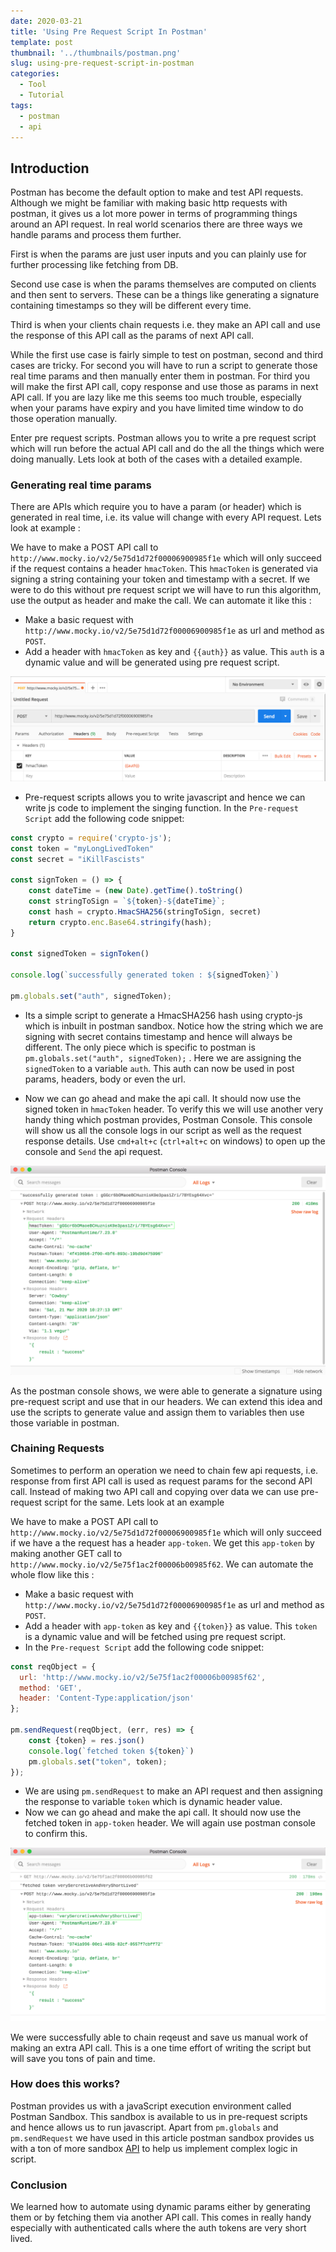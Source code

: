 ```yaml
---
date: 2020-03-21
title: 'Using Pre Request Script In Postman'
template: post
thumbnail: '../thumbnails/postman.png'
slug: using-pre-request-script-in-postman
categories:
  - Tool
  - Tutorial
tags:
  - postman
  - api
---
```


## Introduction

Postman has become the default option to make and test API requests. Although we might be familiar with making basic http requests with postman, it gives us a lot more power in terms of programming things around an API request. In real world scenarios there are three ways we handle params and process them further.

First is when the params are just user inputs and you can plainly use for further processing like fetching from DB.

Second use case is when the params themselves are computed on clients and then sent to servers. These can be a things like generating a signature containing timestamps so they will be different every time. 

Third is when your clients chain requests i.e. they make an API call and use the response of this API call as the params of next API call.

While the first use case is fairly simple to test on postman, second and third cases are tricky. For second you will have to run a script to generate those real time params and then manually enter them in postman. For third you will make the first API call, copy response and use those as params in next API call. If you are lazy like me this seems too much trouble, especially when your params have expiry and you have limited time window to do those operation manually. 

Enter pre request scripts. Postman allows you to write a pre request script which will run before the actual API call and do the all the things which were doing manually. Lets look at both of the cases with a detailed example.

### Generating real time params

There are APIs which require you to have a param (or header) which is generated in real time, i.e. its value will change with every API request. Lets look at example :

We have to make a POST API call to `http://www.mocky.io/v2/5e75d1d72f00006900985f1e` which will only succeed if the request contains a header `hmacToken`. This `hmacToken` is generated via signing a string containing your token and timestamp with a secret. If we were to do this without pre request script we will have to run this algorithm, use the output as header and make the call. We can automate it like this :

* Make a basic request with `http://www.mocky.io/v2/5e75d1d72f00006900985f1e` as url and method as `POST`.
* Add a header with `hmacToken` as key and `{{auth}}` as value. This `auth` is a dynamic value and will be generated using pre request script.

![Request with dynamic header](../images/postman-dynamic-header.png)

* Pre-request scripts allows you to write javascript and hence we can write js code to implement the singing function. In the `Pre-request Script` add the following code snippet: 
   
```js
const crypto = require('crypto-js');
const token = "myLongLivedToken"
const secret = "iKillFascists"

const signToken = () => {
    const dateTime = (new Date).getTime().toString()
    const stringToSign = `${token}-${dateTime}`;
    const hash = crypto.HmacSHA256(stringToSign, secret)
    return crypto.enc.Base64.stringify(hash);
}

const signedToken = signToken()

console.log(`successfully generated token : ${signedToken}`)

pm.globals.set("auth", signedToken);
```
* Its a simple script to generate a HmacSHA256 hash using crypto-js which is inbuilt in postman sandbox. Notice how the string which we are signing with secret contains timestamp and hence will always be different. The only piece which is specific to postman is `pm.globals.set("auth", signedToken);` . Here we are assigning the `signedToken` to a variable `auth`. This auth can now be used in post params, headers, body or even the url.

* Now we can go ahead and make the api call. It should now use the signed token in `hmacToken` header. To verify this we will use another very handy thing which postman provides, Postman Console. This console will show us all the console logs in our script as well as the request response details. Use `cmd+alt+c` (`ctrl+alt+c` on windows) to open up the console and `Send` the api request.

![Postman Console](../images/postman-console.png)

As the postman console shows, we were able to generate a signature using pre-request script and use that in our headers. We can extend this idea and use the scripts to generate value and assign them to variables then use those variable in postman. 

### Chaining Requests

Sometimes to perform an operation we need to chain few api requests, i.e. response from first API call is used as request params for the second API call. Instead of making two API call and copying over data we can use pre-request script for the same. Lets look at an example 

We have to make a POST API call to `http://www.mocky.io/v2/5e75d1d72f00006900985f1e` which will only succeed if we have a the request has a header `app-token`. We get this `app-token` by making another GET call to `http://www.mocky.io/v2/5e75f1ac2f00006b00985f62`. We can automate the whole flow like this :

* Make a basic request with `http://www.mocky.io/v2/5e75d1d72f00006900985f1e` as url and method as `POST`.
* Add a header with `app-token` as key and `{{token}}` as value. This `token` is a dynamic value and will be fetched using pre request script.
* In the `Pre-request Script` add the following code snippet: 

```js
const reqObject = {
  url: 'http://www.mocky.io/v2/5e75f1ac2f00006b00985f62',
  method: 'GET',
  header: 'Content-Type:application/json'
};

pm.sendRequest(reqObject, (err, res) => {
    const {token} = res.json()
    console.log(`fetched token ${token}`)
    pm.globals.set("token", token);
});
```
* We are using `pm.sendRequest` to make an API request and then assigning the response to variable `token` which is dynamic header value.
* Now we can go ahead and make the api call. It should now use the fetched token in `app-token` header. We will again use postman console to confirm this.

![Postman Console](../images/postman-chaining.png)

We were successfully able to chain reqeust and save us manual work of making an extra API call. This is a one time effort of writing the script but will save you tons of pain and time.

### How does this works?

Postman provides us with a javaScript execution environment called Postman Sandbox. This sandbox is available to us in pre-request scripts and hence allows us to run javascript. Apart from `pm.globals` and `pm.sendRequest` we have used in this article postman sandbox provides us with a ton of more sandbox [API](https://learning.postman.com/docs/postman/scripts/postman-sandbox-api-reference/) to help us implement complex logic in script.

### Conclusion
We learned how to automate using dynamic params either by generating them or by fetching them via another API call. This comes in really handy especially with authenticated calls where the auth tokens are very short lived.